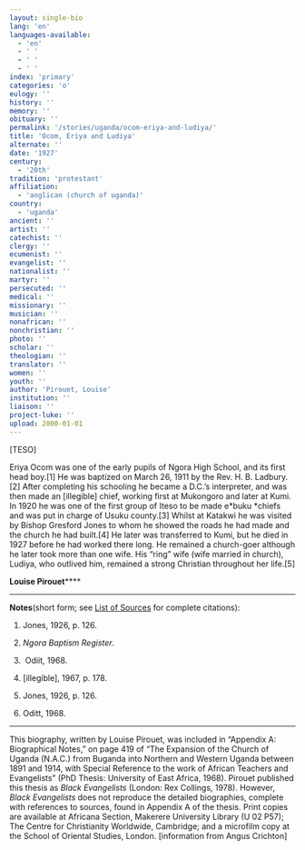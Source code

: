 ```yaml
---
layout: single-bio
lang: 'en'
languages-available:
  - 'en'
  - ' '
  - ' '
  - ' '
index: 'primary'
categories: 'o'
eulogy: ''
history: ''
memory: ''
obituary: ''
permalink: '/stories/uganda/ocom-eriya-and-ludiya/'
title: 'Ocom, Eriya and Ludiya'
alternate: ''
date: '1927'
century:
  - '20th'
tradition: 'protestant'
affiliation:
  - 'anglican (church of uganda)'
country:
  - 'uganda'
ancient: ''
artist: ''
catechist: ''
clergy: ''
ecumenist: ''
evangelist: ''
nationalist: ''
martyr: ''
persecuted: ''
medical: ''
missionary: ''
musician: ''
nonafrican: ''
nonchristian: ''
photo: ''
scholar: ''
theologian: ''
translator: ''
women: ''
youth: ''
author: 'Pirouet, Louise'
institution: ''
liaison: ''
project-luke: ''
upload: 2000-01-01
---
```



[TESO]

Eriya Ocom was one of the early pupils of Ngora High School,  and its first head boy.[1] He was baptized on March 26, 1911 by the Rev. H. B.  Ladbury.[2] After completing his schooling he became a D.C.&rsquo;s interpreter, and  was then made an [illegible] chief, working first at Mukongoro and later at  Kumi. In 1920 he was one of the first group of Iteso to be made e*buku *chiefs  and was put in charge of Usuku county.[3] Whilst at Katakwi he was visited by  Bishop Gresford Jones to whom he showed the roads he had made and the church he  had built.[4] He later was transferred to Kumi, but he died in 1927 before he  had worked there long. He remained a church-goer although he later took more  than one wife. His &ldquo;ring&rdquo; wife (wife married in church), Ludiya, who outlived  him, remained a strong Christian throughout her life.[5]

**Louise Pirouet******

---

**Notes**(short  form; see [List of  Sources](Pirouet_AppendixA_Sources.html) for complete citations):
1. Jones, 1926, p. 126.

2. *Ngora  Baptism Register*.

3.  Odiit,  1968.

4. [illegible], 1967, p. 178.

5. Jones, 1926, p. 126.

6. Oditt, 1968. 

---

This biography, written by Louise Pirouet, was included in &ldquo;Appendix A: Biographical Notes,&rdquo;  on page 419 of &ldquo;The Expansion  of the Church of Uganda (N.A.C.) from Buganda into Northern and Western Uganda  between 1891 and 1914, with Special Reference to the work of African Teachers  and Evangelists&rdquo; (PhD Thesis: University of East Africa, 1968). Pirouet  published this thesis as *Black  Evangelists* (London: Rex Collings, 1978). However, *Black  Evangelists* does not reproduce the detailed biographies, complete with  references to sources, found in Appendix A of the thesis. Print copies are  available at Africana Section, Makerere University Library (U 02 P57); The Centre for Christianity  Worldwide, Cambridge; and a microfilm copy at the School of Oriental Studies,  London. [information from Angus Crichton]